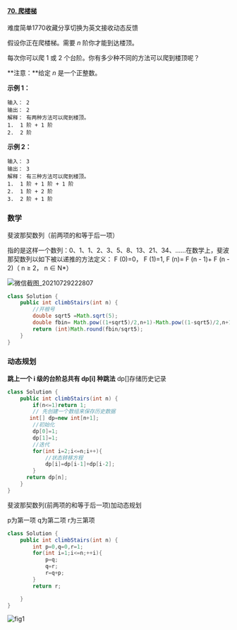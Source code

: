 #### [70. 爬楼梯](https://leetcode-cn.com/problems/climbing-stairs/)

难度简单1770收藏分享切换为英文接收动态反馈

假设你正在爬楼梯。需要 *n* 阶你才能到达楼顶。

每次你可以爬 1 或 2 个台阶。你有多少种不同的方法可以爬到楼顶呢？

**注意：**给定 *n* 是一个正整数。

**示例 1：**

```
输入： 2
输出： 2
解释： 有两种方法可以爬到楼顶。
1.  1 阶 + 1 阶
2.  2 阶
```

**示例 2：**

```
输入： 3
输出： 3
解释： 有三种方法可以爬到楼顶。
1.  1 阶 + 1 阶 + 1 阶
2.  1 阶 + 2 阶
3.  2 阶 + 1 阶
```

### 数学

斐波那契数列（前两项的和等于后一项）

指的是这样一个数列：0、1、1、2、3、5、8、13、21、34、……在数学上，斐波那契数列以如下被以递推的方法定义： F (0)=0， F (1)=1, F (n)= F (n - 1)+ F (n - 2)（ n ≥ 2， n ∈ N*）

![微信截图_20210729222807](C:\Users\solfeng\Desktop\微信截图_20210729222807.png)

```java
class Solution {
    public int climbStairs(int n) {
        //开根号
        double sqrt5 =Math.sqrt(5);
        double fbin= Math.pow((1+sqrt5)/2,n+1)-Math.pow((1-sqrt5)/2,n+1);
        return (int)Math.round(fbin/sqrt5);
    }
}

```

### 动态规划

**跳上一个 i 级的台阶总共有 dp[i] 种跳法**  dp[]存储历史记录

```java
class Solution {
    public int climbStairs(int n) {
        if(n<=1)return 1;
        // 先创建一个数组来保存历史数据
       int[] dp=new int[n+1];
        //初始化
        dp[0]=1;
        dp[1]=1;
        //迭代
        for(int i=2;i<=n;i++){
            //状态转移方程
            dp[i]=dp[i-1]+dp[i-2];
        }
      return dp[n];
    }
}

```

斐波那契数列(前两项的和等于后一项)加动态规划

p为第一项   q为第二项  r为三第项

```java
class Solution {
    public int climbStairs(int n) {
        int p=0,q=0,r=1;
        for(int i=1;i<=n;++i){
            p=q;
            q=r;
            r=q+p;
        }
        return r;

    }
}

```



![fig1](https://assets.leetcode-cn.com/solution-static/70/70_fig1.gif)

